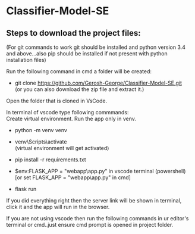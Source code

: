 # Classifier-Model-SE
## Steps to download the project files:

(For git commands to work git should be installed and python version 3.4 and above...also pip should be installed if not present with python installation files)

Run the following command in cmd a folder will be created:
- git clone https://github.com/Gerosh-George/Classifier-Model-SE.git <br>
(or you can also download the zip file and extract it.) <br>

Open the folder that is cloned in VsCode.

In terminal of vscode type following commmands: <br>
Create virtual environment. Run the app only in venv.
- python -m venv venv
- venv\Scripts\activate <br>
(virtual environment will get activated)

- pip install -r requirements.txt

- $env:FLASK_APP = "webapp\app.py" in vscode terminal (powershell) <br>
  [or set FLASK_APP = "webapp\app.py" in cmd]

- flask run 

If you did everything right then the server link will be shown in terminal, click it and the app will run in the browser.

If you are not using vscode then run the following commands in ur editor's terminal or cmd..just ensure cmd prompt is opened in project folder. 
